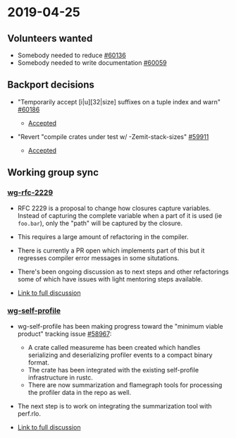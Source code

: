 # 2019-04-25

## Volunteers wanted

- Somebody needed to reduce [#60136](https://github.com/rust-lang/rust/issues/60136)
- Somebody needed to write documentation [#60059](https://github.com/rust-lang/rust/issues/60059)

## Backport decisions

- "Temporarily accept [i|u][32|size] suffixes on a tuple index and warn" [#60186](https://github.com/rust-lang/rust/issues/60186)
  - [Accepted](https://rust-lang.zulipchat.com/#narrow/stream/131828-t-compiler/topic/weekly.20meeting.202019-04-25.20.2354818/near/164176203)

- "Revert "compile crates under test w/ -Zemit-stack-sizes" [#59911](https://github.com/rust-lang/rust/issues/59911)
  - [Accepted](https://rust-lang.zulipchat.com/#narrow/stream/131828-t-compiler/topic/weekly.20meeting.202019-04-25.20.2354818/near/164176203)

## Working group sync

### [wg-rfc-2229](https://github.com/rust-lang/compiler-team/blob/master/working-groups/rfc-2229/README.md)

- RFC 2229 is a proposal to change how closures capture variables.
Instead of capturing the complete variable when a part of it is used (ie `foo.bar`), only the "path" will be captured by the closure.

- This requires a large amount of refactoring in the compiler.

- There is currently a PR open which implements part of this but it regresses compiler error messages in some situtations.

- There's been ongoing discussion as to next steps and other refactorings some of which have issues with light mentoring steps available.

- [Link to full discussion](https://rust-lang.zulipchat.com/#narrow/stream/131828-t-compiler/topic/weekly.20meeting.202019-04-25.20.2354818/near/164176279)

### [wg-self-profile](https://github.com/rust-lang/compiler-team/blob/master/working-groups/self-profile/README.md)

- wg-self-profile has been making progress toward the "minimum viable product" tracking issue [#58967](https://github.com/rust-lang/rust/issues/58967):
  - A crate called measureme has been created which handles serializing and deserializing profiler events to a compact binary format.
  - The crate has been integrated with the existing self-profile infrastructure in rustc.
  - There are now summarization and flamegraph tools for processing the profiler data in the repo as well.

- The next step is to work on integrating the summarization tool with perf.rlo.

- [Link to full discussion](https://rust-lang.zulipchat.com/#narrow/stream/131828-t-compiler/topic/weekly.20meeting.202019-04-25.20.2354818/near/164177123)
